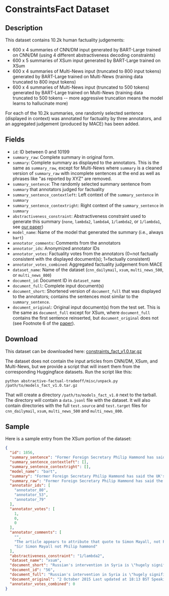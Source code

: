 # ConstraintsFact Dataset

## Description

This dataset contains 10.2k human factuality judgements:

 * 600 x 4 summaries of CNN/DM input generated by BART-Large trained on CNN/DM (using 4 different abstractiveness decoding constraints)
 * 600 x 5 summaries of XSum input generated by BART-Large trained on XSum
 * 600 x 4 summaries of Multi-News input (truncated to 800 input tokens) generated by BART-Large trained on Multi-News (training data truncated to 800 input tokens)
 * 600 x 4 summaries of Multi-News input (truncated to 500 tokens) generated by BART-Large trained on Multi-News (training data truncated to 500 tokens -- more aggressive truncation means the model learns to hallucinate more)

For each of the 10.2k summaries, one randomly selected sentence (displayed in context) was annotated for factuality by three annotators, and an aggregated judgement (produced by MACE) has been added.

## Fields

* `id`: ID between 0 and 10199
* `summary_raw`: Complete summary in original form.
* `summary`: Complete summary as displayed to the annotators. This is the same as `summary_raw`, except for Multi-News where `summary` is a cleaned version of `summary_raw` with incomplete sentences at the end as well as phrases like "as reported by XYZ" are removed.
* `summary_sentence`: The randomly selected summary sentence from `summary` that annotators judged for factuality
* `summary_sentence_contextleft`: Left context of the `summary_sentence` in `summary`
* `summary_sentence_contextright`: Right context of the `summary_sentence` in `summary`
* `abstractiveness_constraint`: Abstractiveness constraint used to generate this summary (`none`, `lambda2`, `lambda4`, `1/lambda2`, or `1/lambda1`, see [our paper](https://arxiv.org/abs/2108.02859))
* `model_name`: Name of the model that generated the summary (i.e., always `bart`)
* `annotator_comments`: Comments from the annotators
* `annotator_ids`: Anonymized annotator IDs
* `annotator_votes`: Factuality votes from the annotators (0=not factually consistent with the displayed document(s); 1=factually consistent)
* `annotator_votes_combined`: Aggregated factuality judgement from MACE
* `dataset_name`: Name of the dataset (`cnn_dailymail`, `xsum`, `multi_news_500`, or `multi_news_800`)
* `document_id`: Document ID in `dataset_name`
* `document_full`: Complete input document(s) 
* `document_short`: Shortened version of `document_full` that was displayed to the annotators; contains the sentences most similar to the `summary_sentence`.
* `document_original`: Original input document(s) from the test set. This is the same as `document_full` except for XSum, where `document_full` contains the first sentence reinserted, but `document_original` does not (see Footnote 6 of the <a href="https://arxiv.org/abs/2108.02859">paper</a>).

## Download

This dataset can be downloaded here: [constraints_fact_v1.0.tar.gz](https://d1f9rvlwrb54wt.cloudfront.net/abstractive-factual-tradeoff/data/constraints_fact_v1.0.tar.gz)

The dataset does not contain the input articles from CNN/DM, XSum, and Multi-News, but we provide a script that will insert them from the corresponding Huggingface datasets. Run the script like this:

    python abstractive-factual-tradeoff/misc/unpack.py /path/to/models_fact_v1.0.tar.gz

That will create a directory `/path/to/models_fact_v1.0` next to the tarball. The directory will contain a `data.jsonl` file with the dataset. It will also contain directories with the full `test.source` and `test.target` files for `cnn_dailymail`, `xsum`, `multi_news_500` and `multi_news_800`.

    
## Sample

Here is a sample entry from the XSum portion of the dataset:

```json
{
  "id": 1856,
  "summary_sentence": "Former Foreign Secretary Philip Hammond has said the UK's policy in Syria has been hampered by \"wishful thinking\" - and officials underestimated the staying power of President Bashar al-Assad.",
  "summary_sentence_contextleft": [],
  "summary_sentence_contextright": [],
  "model_name": "bart",
  "summary": "Former Foreign Secretary Philip Hammond has said the UK's policy in Syria has been hampered by \"wishful thinking\" - and officials underestimated the staying power of President Bashar al-Assad.",
  "summary_raw": "Former Foreign Secretary Philip Hammond has said the UK's policy in Syria has been hampered by \"wishful thinking\" - and officials underestimated the staying power of President Bashar al-Assad.",
  "annotator_ids": [
    "annotator_80",
    "annotator_53",
    "annotator_79"
  ],
  "annotator_votes": [
    1,
    0,
    0
  ],
  "annotator_comments": [
    "",
    "The article appears to attribute that quote to Simon Mayall, not Philip Hammond.",
    "Sir Simon Mayall not Philip hammond"
  ],
  "abstractiveness_constraint": "1/lambda2",
  "dataset_name": "xsum",
  "document_short": "Russian's intervention in Syria is \"hugely significant\" says the UK's former senior military adviser in the Middle East Lt Gen Sir Simon Mayall. 2 October 2015 Last updated at 18:13 BST Speaking in an interview with BBC Newsnight's diplomatic and defence editor Mark Urban, he said UK policy in Syria had been hampered by \"wishful thinking\" - and officials underestimated the staying power of President Bashar al-Assad. More on this story from Mark Urban on BBC Newsnight at 22:30 BST BBC Two on Friday 2 October, and afterwards on iPlayer",
  "document_id": "56",
  "document_full": "Russian's intervention in Syria is \"hugely significant\" says the UK's former senior military adviser in the Middle East Lt Gen Sir Simon Mayall. 2 October 2015 Last updated at 18:13 BST Speaking in an interview with BBC Newsnight's diplomatic and defence editor Mark Urban, he said UK policy in Syria had been hampered by \"wishful thinking\" - and officials underestimated the staying power of President Bashar al-Assad. More on this story from Mark Urban on BBC Newsnight at 22:30 BST BBC Two on Friday 2 October, and afterwards on iPlayer",
  "document_original": "2 October 2015 Last updated at 18:13 BST Speaking in an interview with BBC Newsnight's diplomatic and defence editor Mark Urban, he said UK policy in Syria had been hampered by \"wishful thinking\" - and officials underestimated the staying power of President Bashar al-Assad. More on this story from Mark Urban on BBC Newsnight at 22:30 BST BBC Two on Friday 2 October, and afterwards on iPlayer",
  "annotator_votes_combined": 0
}
```